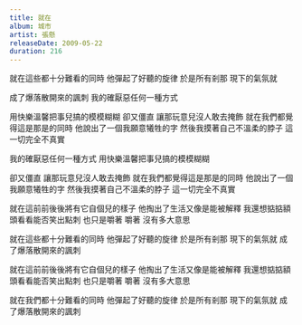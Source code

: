 ```yaml
---
title: 就在
album: 城市
artist: 張懸
releaseDate: 2009-05-22
duration: 216
---
```

就在這些都十分難看的同時
他彈起了好聽的旋律
於是所有剎那 現下的氣氛就

成了爆落散開來的諷刺
我的確厭惡任何一種方式

用快樂溫馨把事兒搞的模模糊糊
卻又僵直
讓那玩意兒沒人敢去掩飾
就在我們都覺得這是那是的同時
他說出了一個我願意犧牲的字
然後我摸著自己不溫柔的脖子
這一切完全不真實

我的確厭惡任何一種方式
用快樂溫馨把事兒搞的模模糊糊

卻又僵直
讓那玩意兒沒人敢去掩飾
就在我們都覺得這是那是的同時
他說出了一個我願意犧牲的字
然後我摸著自己不溫柔的脖子
這一切完全不真實

就在這前前後後將有它自個兒的樣子
他掏出了生活又像是能被解釋
我還想掂掂額頭看看能否笑出點刺
也只是嚼著 嚼著 沒有多大意思

就在這些都十分難看的同時
他彈起了好聽的旋律
於是所有剎那 現下的氣氛就
成了爆落散開來的諷刺

就在這前前後後將有它自個兒的樣子
他掏出了生活又像是能被解釋
我還想掂掂額頭看看能否笑出點刺
也只是嚼著 嚼著 沒有多大意思

就在我們都十分難看的同時
他彈起了好聽的旋律
於是所有剎那 現下的氣氛就
成了爆落散開來的諷刺
